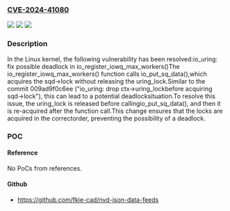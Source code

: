 ### [CVE-2024-41080](https://cve.mitre.org/cgi-bin/cvename.cgi?name=CVE-2024-41080)
![](https://img.shields.io/static/v1?label=Product&message=Linux&color=blue)
![](https://img.shields.io/static/v1?label=Version&message=1da177e4c3f4%3C%20b17397a0a5c5%20&color=brighgreen)
![](https://img.shields.io/static/v1?label=Vulnerability&message=n%2Fa&color=brighgreen)

### Description

In the Linux kernel, the following vulnerability has been resolved:io_uring: fix possible deadlock in io_register_iowq_max_workers()The io_register_iowq_max_workers() function calls io_put_sq_data(),which acquires the sqd->lock without releasing the uring_lock.Similar to the commit 009ad9f0c6ee ("io_uring: drop ctx->uring_lockbefore acquiring sqd->lock"), this can lead to a potential deadlocksituation.To resolve this issue, the uring_lock is released before callingio_put_sq_data(), and then it is re-acquired after the function call.This change ensures that the locks are acquired in the correctorder, preventing the possibility of a deadlock.

### POC

#### Reference
No PoCs from references.

#### Github
- https://github.com/fkie-cad/nvd-json-data-feeds

